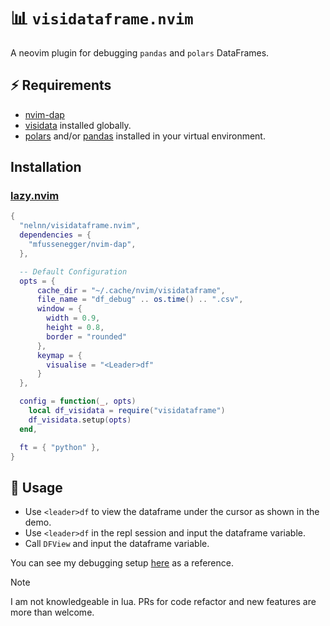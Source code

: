 # 📊 `visidataframe.nvim`

A neovim plugin for debugging `pandas` and `polars` DataFrames.

## ⚡️ Requirements

- [nvim-dap](https://github.com/mfussenegger/nvim-dap)
- [visidata](https://www.visidata.org/install/) installed globally.
- [polars](https://github.com/pola-rs/polars) and/or
  [pandas](https://github.com/pandas-dev/pandas) installed in your virtual
  environment.

## Installation

### [lazy.nvim](https://github.com/folke/lazy.nvim)

```lua
{
  "nelnn/visidataframe.nvim",
  dependencies = {
    "mfussenegger/nvim-dap",
  },

  -- Default Configuration
  opts = {
      cache_dir = "~/.cache/nvim/visidataframe",
      file_name = "df_debug" .. os.time() .. ".csv",
      window = {
        width = 0.9,
        height = 0.8,
        border = "rounded"
      },
      keymap = {
        visualise = "<Leader>df"
      }
  },

  config = function(_, opts)
    local df_visidata = require("visidataframe")
    df_visidata.setup(opts)
  end,

  ft = { "python" },
}

```

## 🚀 Usage
- Use `<leader>df` to view the dataframe under the cursor as shown in the demo.
- Use `<leader>df` in the repl session and input the dataframe variable.
- Call `DFView` and input the dataframe variable.

You can see my debugging setup [here](https://github.com/nelnn/dotfiles/blob/main/.config/nvim/lua/plugins/debugging.lua) as a reference.


> [!NOTE]
> I am not knowledgeable in lua. PRs for code refactor and new features are more than welcome.
